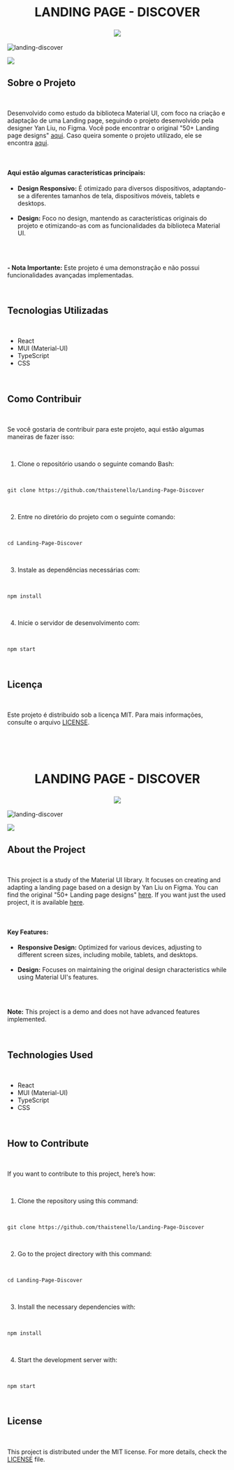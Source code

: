 <h1 align="center" id="landing-portuguese">
    LANDING PAGE - DISCOVER
</h1>

<!-- TOGGLE VERSION -->
<h3 align="center">
    <a href="#landing-english">
        <img src="https://github.com/user-attachments/assets/6a490028-3b91-412e-bf9e-08bbb31ccf42">
    </a>
</h3>

<!-- GIF/IMAGE PREVIEW -->
![landing-discover](https://github.com/user-attachments/assets/9eaaaec7-69de-4fa7-bae2-559098861e0e)

<!-- VERCEL BUTTON -->
<a href="https://landing-page-discover-qv1psnbak-thais-tenellos-projects.vercel.app/">
    <img src="https://github.com/user-attachments/assets/b46db829-1cda-40e1-99f7-016b8ed3297e">
</a>

<br/>

<h2>Sobre o Projeto</h2>
<br/>
<p>
    Desenvolvido como estudo da biblioteca Material UI, com foco na criação e adaptação de uma Landing page, seguindo o projeto desenvolvido pela designer Yan Liu, no Figma. Você pode encontrar o original "50+ Landing page designs" <a href="https://www.figma.com/community/file/1127302394641561751/50-landing-page-designs">aqui</a>. Caso queira somente o projeto utilizado, ele se encontra <a href="https://www.figma.com/design/fL9eSTKJ5Zo1ehVLo0q5tC/Landing-page-Clone-Yan-Liu?node-id=0-1&t=ZIbs8Gum9SJLpFca-0">aqui</a>.
</p>
<br/>

<h4>Aqui estão algumas características principais:</h4>
<ul>
    <li><strong>Design Responsivo:</strong> É otimizado para diversos dispositivos, adaptando-se a diferentes tamanhos de tela, dispositivos móveis, tablets e desktops.</li>
    <br/>
    <li><strong>Design:</strong> Foco no design, mantendo as características originais do projeto e otimizando-as com as funcionalidades da biblioteca Material UI.</li>
    <br/>
</ul>
<br/>
<p>
    <strong>- Nota Importante:</strong> Este projeto é uma demonstração e não possui funcionalidades avançadas implementadas.
</p>
<br/>

<h2>Tecnologias Utilizadas</h2>
<br/>
<ul>
    <li>React</li>
    <li>MUI (Material-UI)</li>
    <li>TypeScript</li>
    <li>CSS</li>
</ul>
<br/>

<h2>Como Contribuir</h2>
<br/>
<p>
    Se você gostaria de contribuir para este projeto, aqui estão algumas maneiras de fazer isso:
</p>

<br/>
<ol>
    <li>Clone o repositório usando o seguinte comando Bash:</li>
</ol>
<br/>
<pre><code>git clone https://github.com/thaistenello/Landing-Page-Discover
</code></pre>
<br/>

<ol start="2">
    <li>Entre no diretório do projeto com o seguinte comando:</li>
</ol>
<br/>
<pre><code>cd Landing-Page-Discover</code></pre>
<br/>

<ol start="3">
    <li>Instale as dependências necessárias com:</li>
</ol>
<br/>
<pre><code>npm install</code></pre>
<br/>

<ol start="4">
    <li>Inicie o servidor de desenvolvimento com:</li>
</ol>
<br/>
<pre><code>npm start</code></pre>
<br/>

<h2>Licença</h2>
<br/>
<p>
    Este projeto é distribuído sob a licença MIT. Para mais informações, consulte o arquivo <a href="https://github.com/thaistenello/LandingPage-Discover/blob/main/LICENSE">LICENSE</a>.
</p>
<br/>
<br/>
<br/>



<!-- ........................................................... -->
<!-- ENGLISH VERSION -->

<h1 align="center" id="landing-english">
    LANDING PAGE - DISCOVER
</h1>

<!-- TOGGLE VERSION -->
<h3 align="center">
    <a href="#landing-portuguese">
        <img src="https://github.com/user-attachments/assets/e43b76a3-24e4-47ae-b783-10adbff66a1f">
    </a>
</h3>

<!-- GIF/IMAGE PREVIEW -->
![landing-discover](https://github.com/user-attachments/assets/9eaaaec7-69de-4fa7-bae2-559098861e0e)

<!-- VERCEL BUTTON -->
<a href="https://landing-page-discover.vercel.app/">
    <img src="https://github.com/user-attachments/assets/d47fdab7-66e8-4293-899f-7339e665919a">
</a>

<br/>

<h2>About the Project</h2>
<br/>
<p>
    This project is a study of the Material UI library. It focuses on creating and adapting a landing page based on a design by Yan Liu on Figma. You can find the original "50+ Landing page designs" <a href="https://www.figma.com/community/file/1127302394641561751/50-landing-page-designs">here</a>. If you want just the used project, it is available <a href="https://www.figma.com/design/fL9eSTKJ5Zo1ehVLo0q5tC/Landing-page-Clone-Yan-Liu?node-id=0-1&t=ZIbs8Gum9SJLpFca-0">here</a>.
</p>
<br/>

<h4>Key Features:</h4>
<ul>
    <li><strong>Responsive Design:</strong> Optimized for various devices, adjusting to different screen sizes, including mobile, tablets, and desktops.</li>
    <br/>
    <li><strong>Design:</strong> Focuses on maintaining the original design characteristics while using Material UI's features.</li>
    <br/>
</ul>
<br/>
<p>
    <strong>Note:</strong> This project is a demo and does not have advanced features implemented.
</p>
<br/>

<h2>Technologies Used</h2>
<br/>
<ul>
    <li>React</li>
    <li>MUI (Material-UI)</li>
    <li>TypeScript</li>
    <li>CSS</li>
</ul>
<br/>

<h2>How to Contribute</h2>
<br/>
<p>
    If you want to contribute to this project, here’s how:
</p>

<br/>
<ol>
    <li>Clone the repository using this command:</li>
</ol>
<br/>
<pre><code>git clone https://github.com/thaistenello/Landing-Page-Discover
</code></pre>
<br/>

<ol start="2">
    <li>Go to the project directory with this command:</li>
</ol>
<br/>
<pre><code>cd Landing-Page-Discover</code></pre>
<br/>

<ol start="3">
    <li>Install the necessary dependencies with:</li>
</ol>
<br/>
<pre><code>npm install</code></pre>
<br/>

<ol start="4">
    <li>Start the development server with:</li>
</ol>
<br/>
<pre><code>npm start</code></pre>
<br/>

<h2>License</h2>
<br/>
<p>
    This project is distributed under the MIT license. For more details, check the <a href="https://github.com/thaistenello/LandingPage-Discover/blob/main/LICENSE">LICENSE</a> file.
</p>

